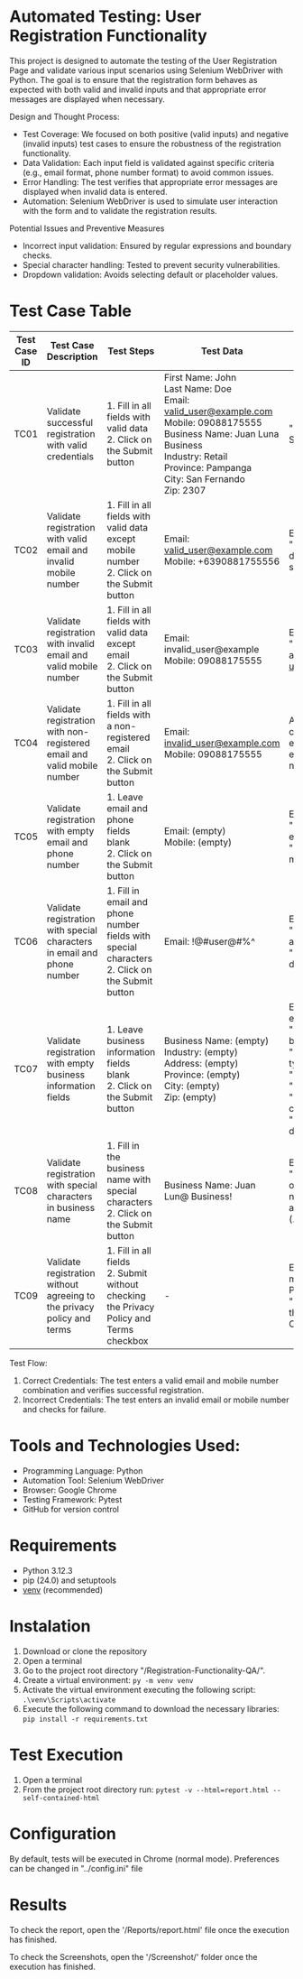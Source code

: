 # Automated Testing: User Registration Functionality

This project is designed to automate the testing of the User Registration Page and validate various input scenarios using Selenium WebDriver with Python. The goal is to ensure that the registration form behaves as expected with both valid and invalid inputs and that appropriate error messages are displayed when necessary.

Design and Thought Process:
* Test Coverage: We focused on both positive (valid inputs) and negative (invalid inputs) test cases to ensure the robustness of the registration functionality.
* Data Validation: Each input field is validated against specific criteria (e.g., email format, phone number format) to avoid common issues.
* Error Handling: The test verifies that appropriate error messages are displayed when invalid data is entered.
* Automation: Selenium WebDriver is used to simulate user interaction with the form and to validate the registration results.

Potential Issues and Preventive Measures
* Incorrect input validation: Ensured by regular expressions and boundary checks.
* Special character handling: Tested to prevent security vulnerabilities.
* Dropdown validation: Avoids selecting default or placeholder values.

# Test Case Table

| **Test Case ID** | **Test Case Description** | **Test Steps** | **Test Data** | **Expected Result** | **Remarks** |
|------------------|---------------------------|----------------|---------------|---------------------|-------------|
| TC01 | Validate successful registration with valid credentials | 1. Fill in all fields with valid data <br> 2. Click on the Submit button | First Name: John <br> Last Name: Doe <br> Email: valid_user@example.com <br> Mobile: 09088175555 <br> Business Name: Juan Luna Business <br> Industry: Retail <br> Province: Pampanga <br> City: San Fernando <br> Zip: 2307 | "Your Registration is Successful!" | Successful registration confirmation |
| TC02 | Validate registration with valid email and invalid mobile number | 1. Fill in all fields with valid data except mobile number <br> 2. Click on the Submit button | Email: valid_user@example.com <br> Mobile: +6390881755556 | Error message: "Enter a valid 11-digit mobile number starting with 09" | Mobile number format validation |
| TC03 | Validate registration with invalid email and valid mobile number | 1. Fill in all fields with valid data except email <br> 2. Click on the Submit button | Email: invalid_user@example <br> Mobile: 09088175555 | Error message: "Enter a valid email address (e.g., user@example.com)" | Email format validation |
| TC04 | Validate registration with non-registered email and valid mobile number | 1. Fill in all fields with a non-registered email <br> 2. Click on the Submit button | Email: invalid_user@example.com <br> Mobile: 09088175555 | Alert: "FAIL: Invalid credentials. Please enter the correct email and phone number." | Validation for unregistered email |
| TC05 | Validate registration with empty email and phone number | 1. Leave email and phone fields blank <br> 2. Click on the Submit button | Email: (empty) <br> Mobile: (empty) | Error message: "Please input your email address" <br> "Please input your mobile number" | Validation for required fields |
| TC06 | Validate registration with special characters in email and phone number | 1. Fill in email and phone number fields with special characters <br> 2. Click on the Submit button | Email: !@#user@#$%^ <br> Mobile: !@#user@#$%^ | Error message: "Enter a valid email address" <br> "Enter a valid 11-digit mobile number" | Validation for special characters |
| TC07 | Validate registration with empty business information fields | 1. Leave business information fields blank <br> 2. Click on the Submit button | Business Name: (empty) <br> Industry: (empty) <br> Address: (empty) <br> Province: (empty) <br> City: (empty) <br> Zip: (empty) | Error messages for each field: <br> "Please input your business name" <br> "Select an industry type" <br> "Enter your address" <br> "Enter your province" <br> "Enter your city/municipality" <br> "Enter a valid 4-5 digit zip code" | Validation for all required business fields |
| TC08 | Validate registration with special characters in business name | 1. Fill in the business name with special characters <br> 2. Click on the Submit button | Business Name: Juan Lun@ Business! | Error message: "Business name can only contain letters, numbers, spaces, and the symbols (.-,&)" | Validation for business name format |
| TC09 | Validate registration without agreeing to the privacy policy and terms | 1. Fill in all fields <br> 2. Submit without checking the Privacy Policy and Terms checkbox | - | Error message: "You must agree to the Privacy Policy" <br> "You must agree to the Terms and Conditions" | Validation for checkbox selection |

Test Flow:
1. Correct Credentials: The test enters a valid email and mobile number combination and verifies successful registration.
2. Incorrect Credentials: The test enters an invalid email or mobile number and checks for failure.

# Tools and Technologies Used:

* Programming Language: Python
* Automation Tool: Selenium WebDriver
* Browser: Google Chrome
* Testing Framework: Pytest
* GitHub for version control

# Requirements

* Python 3.12.3
* pip (24.0) and setuptools
* [venv](<https://packaging.python.org/guides/installing-using-pip-and-virtual-environments/>) (recommended)

# Instalation

1. Download or clone the repository 
2. Open a terminal
3. Go to the project root directory "/Registration-Functionality-QA/".
4. Create a virtual environment: `py -m venv venv`
5. Activate the virtual environment executing the following script: `.\venv\Scripts\activate`
6. Execute the following command to download the necessary libraries:  `pip install -r requirements.txt`

# Test Execution

1. Open a terminal
2. From the project root directory run: `pytest -v --html=report.html --self-contained-html`

# Configuration

By default, tests will be executed in Chrome (normal mode). Preferences can be changed in "../config.ini" file

# Results

To check the report, open the '/Reports/report.html' file once the execution has finished.

To check the Screenshots, open the '/Screenshot/' folder once the execution has finished.
